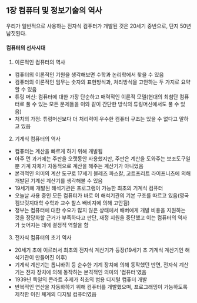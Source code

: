 ## 1장 컴퓨터 및 정보기술의 역사

우리가 일반적으로 사용하는 전자식 컴퓨터가 개발된 것은 20세기 중반으로, 단지 50년 남짓된다. 

#### 컴퓨터의 선사시대

1) 이론적인 컴퓨터의 역사

- 컴퓨터의 이론적인 기원을 생각해보면 수학과 논리학에서 찾을 수 있음
- 컴퓨터의 이론적인 임무는 숫자의 표현방식과, 처리방식을 고안하는 두 가지로 요약할 수 있음
- 튜링 머신: 컴퓨터에 대한 가장 단순하고 매력적인 이론적 모델(현대의 최첨단 컴퓨터로 풀 수 있는 모든 문제들을 이와 같이 간단한 방식의 튜링머신에서도 풀 수 있음)
- 처치의 가정: 튜링머신보다 더 처리력이 우수한 컴퓨터 구조는 있을 수 없다고 말하고 있음



2) 기계식 컴퓨터의 역사

- 컴퓨터는 계산을 빠르게 하기 위해 개발됨
- 아주 먼 과거에는 주판을 오랫동안 사용했지만, 주판은 계산을 도와주는 보조도구일 뿐 기계 자체가 자동적으로 계산을 해주는 계산기가 아니었음
- 본격적인 의미의 계산 도구로 17세기 블레즈 파스칼, 고트프리트 라이프니츠에 의해 개발된 기계신 계산기를 생각해볼 수 있음
- 19세기에 개발된 해석기관은 프로그램이 가능한 최초의 기계식 컴퓨터
- 오늘날 사용 중인 모든 컴퓨터가 바로 이 해석기관의 기본 구조를 따르고 있음(영국 켐브릿지대학 수학과 교수 찰스 배비지에 의해 고안됨)
- 정부는 컴퓨터에 대한 수요가 많지 않은 상태에서 배버에게 개발 비용을 지원하는 것을 정당화할 근거가 부족하다고 판단, 재정 지원을 중단했고 이는 컴퓨터의 역사가 늦어지는 데에 결정적 역할을 함



3) 전자식 컴퓨터의 초기 역사

- 20세기 초에 이르러서 최초의 전자식 계산기가 등장(19세기 초 기계식 계산기인 해석기관이 만들어진 이후)
- 기계식 계산기는 톱니바퀴 등 순수한 기계 장치에 의해 동작했던 반면, 전자식 계산기는 전자 장치에 의해 동작하는 본격적인 의미의 '컴퓨터'였음
- 1939년 독일의 콘라트 추제가 최초의 범용 디지털 컴퓨터 개발
- 반복적인 연산을 자동화하기 위해 컴퓨터를 개발했으며, 프로그래밍이 가능하도록 제작한 이진 체계의 디지털 컴퓨터였음
